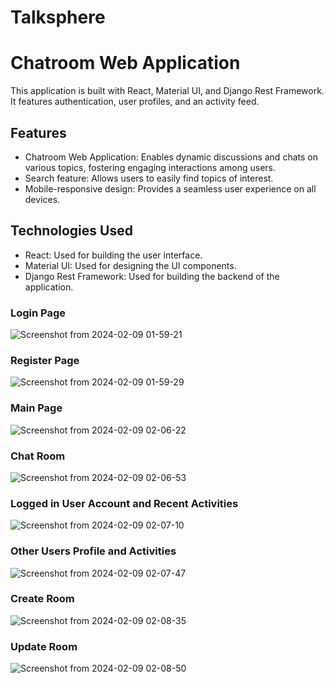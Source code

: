 # Talksphere

# Chatroom Web Application

This application is built with React, Material UI, and Django Rest Framework. It features authentication, user profiles, and an activity feed.

## Features

- Chatroom Web Application: Enables dynamic discussions and chats on various topics, fostering engaging interactions among users.
- Search feature: Allows users to easily find topics of interest.
- Mobile-responsive design: Provides a seamless user experience on all devices.

## Technologies Used

- React: Used for building the user interface.
- Material UI: Used for designing the UI components.
- Django Rest Framework: Used for building the backend of the application.

### Login Page
![Screenshot from 2024-02-09 01-59-21](https://github.com/itsvishwasmalik/Talksphere/assets/97444195/0f8587bb-c01b-4f3a-84de-17b069f0b41c)

### Register Page
![Screenshot from 2024-02-09 01-59-29](https://github.com/itsvishwasmalik/Talksphere/assets/97444195/4c4b6088-aef6-4344-b923-1e4e89fb9d1c)

### Main Page
![Screenshot from 2024-02-09 02-06-22](https://github.com/itsvishwasmalik/Talksphere/assets/97444195/6cd16100-8c6a-401c-b1e5-b897f5964afb)

### Chat Room
![Screenshot from 2024-02-09 02-06-53](https://github.com/itsvishwasmalik/Talksphere/assets/97444195/9bc307f4-7959-4715-84b1-e75bc09177ec)

### Logged in User Account and Recent Activities
![Screenshot from 2024-02-09 02-07-10](https://github.com/itsvishwasmalik/Talksphere/assets/97444195/66bd20f0-8ee5-49d3-8e02-b5b17951c1db)

### Other Users Profile and Activities
![Screenshot from 2024-02-09 02-07-47](https://github.com/itsvishwasmalik/Talksphere/assets/97444195/4b93e460-a89b-4981-954d-a857c2520584)

### Create Room
![Screenshot from 2024-02-09 02-08-35](https://github.com/itsvishwasmalik/Talksphere/assets/97444195/80fe0b99-2ce7-4d7d-a255-936b4cabd333)

### Update Room 
![Screenshot from 2024-02-09 02-08-50](https://github.com/itsvishwasmalik/Talksphere/assets/97444195/10b99bf2-e439-44a5-b0a7-59234b103716)


